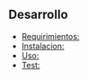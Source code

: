Desarrollo
---

* [Requirimientos:](install/requirimientos.md)
* [Instalacion:](install/instalacion.md)
* [Uso:](usage/configurar.md)
* [Test:](test/testing.md)